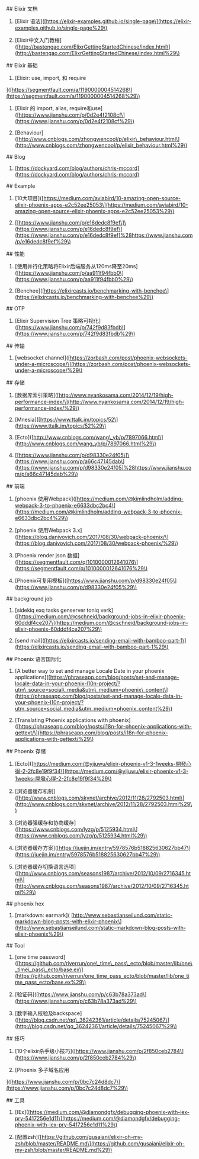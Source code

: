 \#\# Elixir 文档

1. \[Elixir 语法\]\([https://elixir-examples.github.io/single-page\](https://elixir-examples.github.io/single-page%29\)

2. \[Elixir中文入门教程\]\([http://bastengao.com/ElixrGettingStartedChinese/index.html\](http://bastengao.com/ElixrGettingStartedChinese/index.html%29\)

\#\# Elixir 基础

1. \[Elixir: use, import, 和 require

\]\([https://segmentfault.com/a/1190000004514268\](https://segmentfault.com/a/1190000004514268%29\)

1. \[Elixir 的 import, alias, require和use\]\([https://www.jianshu.com/p/0d2e4f2108cf\](https://www.jianshu.com/p/0d2e4f2108cf%29\)

2. \[Behaviour\]\([http://www.cnblogs.com/zhongwencool/p/elixir\_behaviour.html\](http://www.cnblogs.com/zhongwencool/p/elixir_behaviour.html%29\)

\#\# Blog

1. [https://dockyard.com/blog/authors/chris-mccord](https://dockyard.com/blog/authors/chris-mccord)

\#\# Example

1. \[10大项目\]\([https://medium.com/aviabird/10-amazing-open-source-elixir-phoenix-apps-e2c52ee25053\](https://medium.com/aviabird/10-amazing-open-source-elixir-phoenix-apps-e2c52ee25053%29\)

2. \[[https://www.jianshu.com/p/e16dedc8f9ef\]\(https://www.jianshu.com/p/e16dedc8f9ef\](https://www.jianshu.com/p/e16dedc8f9ef]%28https://www.jianshu.com/p/e16dedc8f9ef%29\)

\#\# 性能

1. \[使用并行化策略将Elixir后端服务从120ms降至20ms\]\([https://www.jianshu.com/p/aa911f94fbb0\](https://www.jianshu.com/p/aa911f94fbb0%29\)

2. \[Benchee\]\([https://elixircasts.io/benchmarking-with-benchee\](https://elixircasts.io/benchmarking-with-benchee%29\)

\#\# OTP

1. \[Elixir Supervision Tree 策略可视化\]\([https://www.jianshu.com/p/742f9d83fbdb\](https://www.jianshu.com/p/742f9d83fbdb%29\)

\#\# 传输

1. \[websocket channel\]\([https://zorbash.com/post/phoenix-websockets-under-a-microscope/\](https://zorbash.com/post/phoenix-websockets-under-a-microscope/%29\)

\#\# 存储

1. \[数据库索引策略\]\([http://www.nyankosama.com/2014/12/19/high-performance-index/\](http://www.nyankosama.com/2014/12/19/high-performance-index/%29\)

2. \[Mnesia\]\([https://www.ttalk.im/topics/52\](https://www.ttalk.im/topics/52%29\)

3. \[Ecto\]\([http://www.cnblogs.com/wang\_yb/p/7897066.html\](http://www.cnblogs.com/wang_yb/p/7897066.html%29\)

4. \[[https://www.jianshu.com/p/d98330e24f05\]\(https://www.jianshu.com/p/a66c47145dab\](https://www.jianshu.com/p/d98330e24f05]%28https://www.jianshu.com/p/a66c47145dab%29\)

\#\# 前端

1. \[phoenix 使用Webpack\]\([https://medium.com/@kimlindholm/adding-webpack-3-to-phoenix-e6633dbc2bc4\](https://medium.com/@kimlindholm/adding-webpack-3-to-phoenix-e6633dbc2bc4%29\)

2. \[phoenix 使用Webpack 3.x\]\([https://blog.danivovich.com/2017/08/30/webpack-phoenix/\](https://blog.danivovich.com/2017/08/30/webpack-phoenix/%29\)

3. \[Phoenix render json 数据\]\([https://segmentfault.com/q/1010000012641076\](https://segmentfault.com/q/1010000012641076%29\)

4. \[Phoenix可复用模板\]\([https://www.jianshu.com/p/d98330e24f05\](https://www.jianshu.com/p/d98330e24f05%29\)

\#\# background job

1. \[sidekiq exq  tasks  genserver toniq verk\]\([https://medium.com/@cschneid/background-jobs-in-elixir-phoenix-60dddf4ce207\](https://medium.com/@cschneid/background-jobs-in-elixir-phoenix-60dddf4ce207%29\)

2. \[send mail\]\([https://elixircasts.io/sending-email-with-bamboo-part-1\](https://elixircasts.io/sending-email-with-bamboo-part-1%29\)

\#\# Phoenix 语言国际化

1. \[A better way to set and manage Locale Date in your phoenix applications\]\([https://phraseapp.com/blog/posts/set-and-manage-locale-data-in-your-phoenix-l10n-project/?utm\_source=social\_media&utm\_medium=phoenix\_content\](https://phraseapp.com/blog/posts/set-and-manage-locale-data-in-your-phoenix-l10n-project/?utm_source=social_media&utm_medium=phoenix_content%29\)

2. \[Translating Phoenix applications with phoenix\]\([https://phraseapp.com/blog/posts/i18n-for-phoenix-applications-with-gettext/\](https://phraseapp.com/blog/posts/i18n-for-phoenix-applications-with-gettext/%29\)

\#\# Phoenix 存储

1. \[Ecto\]\([https://medium.com/@yijuwu/elixir-phoenix-v1-3-1weeks-開發心得-2-2fc8e19f9f34\](https://medium.com/@yijuwu/elixir-phoenix-v1-3-1weeks-開發心得-2-2fc8e19f9f34%29\)

2. \[浏览器缓存机制\]\([http://www.cnblogs.com/skynet/archive/2012/11/28/2792503.html\](http://www.cnblogs.com/skynet/archive/2012/11/28/2792503.html%29\)

3. \[浏览器强缓存和协商缓存\]\([https://www.cnblogs.com/lyzg/p/5125934.html\](https://www.cnblogs.com/lyzg/p/5125934.html%29\)

4. \[浏览器缓存方案\]\([https://juejin.im/entry/5978576b518825630627bb47\](https://juejin.im/entry/5978576b518825630627bb47%29\)

5. \[浏览器缓存切换语言选项\]\([http://www.cnblogs.com/seasons1987/archive/2012/10/09/2716345.html\](http://www.cnblogs.com/seasons1987/archive/2012/10/09/2716345.html%29\)

\#\# phoenix hex

1. \[markdown: earmark\]\( [http://www.sebastianseilund.com/static-markdown-blog-posts-with-elixir-phoenix\](http://www.sebastianseilund.com/static-markdown-blog-posts-with-elixir-phoenix%29\)

\#\# Tool

1. \[one time password\]\([https://github.com/riverrun/one\_time\_pass\_ecto/blob/master/lib/one\_time\_pass\_ecto/base.ex\](https://github.com/riverrun/one_time_pass_ecto/blob/master/lib/one_time_pass_ecto/base.ex%29\)

2. \[验证码\]\([https://www.jianshu.com/p/c63b78a373ad\](https://www.jianshu.com/p/c63b78a373ad%29\)

3. \[数字输入校验及backspace\]\([http://blog.csdn.net/qq\_36242361/article/details/75245067\](http://blog.csdn.net/qq_36242361/article/details/75245067%29\)

\#\# 技巧

1. \[10个elixir杀手级小技巧\]\([https://www.jianshu.com/p/2f850ceb2784\](https://www.jianshu.com/p/2f850ceb2784%29\)

2. \[Phoenix 多子域名应用

\]\([https://www.jianshu.com/p/0bc7c24d8dc7\](https://www.jianshu.com/p/0bc7c24d8dc7%29\)

\#\# 工具

1. \[IEx\]\([https://medium.com/@diamondgfx/debugging-phoenix-with-iex-pry-5417256e1d11\](https://medium.com/@diamondgfx/debugging-phoenix-with-iex-pry-5417256e1d11%29\)

2. \[配置zsh\]\([https://github.com/gusaiani/elixir-oh-my-zsh/blob/master/README.md\](https://github.com/gusaiani/elixir-oh-my-zsh/blob/master/README.md%29\)



